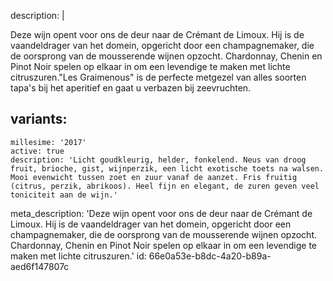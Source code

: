 description: |
  <p>Deze wijn opent voor ons de deur naar de Crémant de Limoux. Hij is de vaandeldrager van het domein, opgericht door een champagnemaker, die de oorsprong van de mousserende wijnen opzocht. Chardonnay, Chenin en Pinot Noir spelen op elkaar in om een levendige te maken met lichte citruszuren."Les 
  Graimenous" is de perfecte metgezel van alles soorten tapa's bij het aperitief en gaat u verbazen bij zeevruchten.</p>
  
variants:
  -
    millesime: '2017'
    active: true
    description: 'Licht goudkleurig, helder, fonkelend. Neus van droog fruit, brioche, gist, wijnperzik, een licht exotische toets na walsen. Mooi evenwicht tussen zoet en zuur vanaf de aanzet. Fris fruitig (citrus, perzik, abrikoos). Heel fijn en elegant, de zuren geven veel toniciteit aan de wijn.'
meta_description: 'Deze wijn opent voor ons de deur naar de Crémant de Limoux. Hij is de vaandeldrager van het domein, opgericht door een champagnemaker, die de oorsprong van de mousserende wijnen opzocht. Chardonnay, Chenin en Pinot Noir spelen op elkaar in om een levendige te maken met lichte citruszuren.'
id: 66e0a53e-b8dc-4a20-b89a-aed6f147807c
